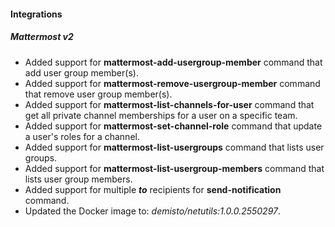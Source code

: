 
#### Integrations

##### Mattermost v2

- Added support for **mattermost-add-usergroup-member** command that add user group member(s).
- Added support for **mattermost-remove-usergroup-member** command that remove user group member(s).
- Added support for **mattermost-list-channels-for-user** command that get all private channel memberships for a user on a specific team.
- Added support for **mattermost-set-channel-role** command that update a user's roles for a channel.
- Added support for **mattermost-list-usergroups** command that lists user groups.
- Added support for **mattermost-list-usergroup-members** command that lists user group members.
- Added support for multiple ***to*** recipients for **send-notification** command.
- Updated the Docker image to: *demisto/netutils:1.0.0.2550297*.

